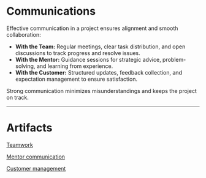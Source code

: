 # Communications

Effective communication in a project ensures alignment and smooth collaboration:

- **With the Team:** Regular meetings, clear task distribution, and open discussions to track progress and resolve issues.
- **With the Mentor:** Guidance sessions for strategic advice, problem-solving, and learning from experience.
- **With the Customer:** Structured updates, feedback collection, and expectation management to ensure satisfaction.

Strong communication minimizes misunderstandings and keeps the project on track.

---

# Artifacts

[Teamwork](Communications%2018dc9732b84e802db7d1d192d020cbb6/Teamwork%20193c9732b84e8070a6a3e47594499d1e.md)

[Mentor communication](Communications%2018dc9732b84e802db7d1d192d020cbb6/Mentor%20communication%20193c9732b84e80f09695c7f0e76036e5.md)

[Customer management](Communications%2018dc9732b84e802db7d1d192d020cbb6/Customer%20management%20193c9732b84e80029240ce3cb9445e22.md)